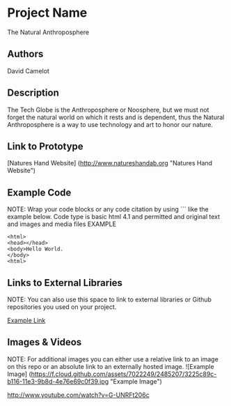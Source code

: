 # Project Name
The Natural Anthroposphere

## Authors
David Camelot


## Description
The Tech Globe is the Anthroposphere or Noosphere, but we must not forget the natural world on which it rests and is dependent, thus the Natural Anthroposphere is a way to use technology and art to honor our nature.

## Link to Prototype
[Natures Hand Website] (http://www.natureshandab.org "Natures Hand Website")


## Example Code
NOTE: Wrap your code blocks or any code citation by using ``` like the example below.
Code type is basic html 4.1 and permitted and original text and images and media files
EXAMPLE

```
<html>
<head></head>
<body>Hello World.
</body>
<html>

```
## Links to External Libraries
 NOTE: You can also use this space to link to external libraries or Github repositories you used on your project.

[Example Link](http://www.google.com "Example Link")

## Images & Videos
NOTE: For additional images you can either use a relative link to an image on this repo or an absolute link to an externally hosted image.
![Example Image] (https://f.cloud.github.com/assets/7022249/2485207/3225c89c-b116-11e3-9b8d-4e76e69c0f39.jpg "Example Image")

http://www.youtube.com/watch?v=G-UNRFt206c
 
